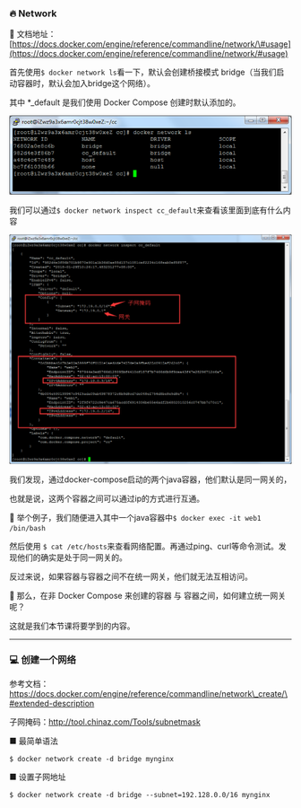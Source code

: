 ### 🔥 Network

📘 文档地址：[https://docs.docker.com/engine/reference/commandline/network/\#usage](https://docs.docker.com/engine/reference/commandline/network/#usage)

首先使用`$ docker network ls`看一下，默认会创建桥接模式 bridge（当我们启动容器时，默认会加入bridge这个网络）。

其中 \*\_default 是我们使用 Docker Compose 创建时默认添加的。

![](/assets/阿萨德import.png)

我们可以通过`$ docker network inspect cc_default`来查看该里面到底有什么内容

![](/assets/az123asdasimport.png)

我们发现，通过docker-compose启动的两个java容器，他们默认是同一网关的，

也就是说，这两个容器之间可以通过ip的方式进行互通。

🔎 举个例子，我们随便进入其中一个java容器中`$ docker exec -it web1 /bin/bash`

然后使用 `$ cat /etc/hosts`来查看网络配置。再通过ping、curl等命令测试。发现他们的确实是处于同一网关的。

反过来说，如果容器与容器之间不在统一网关，他们就无法互相访问。

🍒  那么，在非 Docker Compose 来创建的容器 与 容器之间，如何建立统一网关呢？

这就是我们本节课将要学到的内容。

---

### 💻 创建一个网络

参考文档：https://docs.docker.com/engine/reference/commandline/network\_create/\#extended-description

子网掩码：http://tool.chinaz.com/Tools/subnetmask

■ 最简单语法

```
$ docker network create -d bridge mynginx 
```

■ 设置子网地址

```
$ docker network create -d bridge --subnet=192.128.0.0/16 mynginx
```



